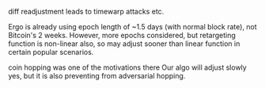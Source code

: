 diff readjustment leads to timewarp attacks etc.

Ergo is already using epoch length of ~1.5 days (with normal block rate), not Bitcoin's 2 weeks. However, more epochs considered, but retargeting function is non-linear also, so may adjust sooner than linear function in certain popular scenarios.

 coin hopping was one of the motivations there
Our algo will adjust slowly yes, but it is also preventing from adversarial hopping.